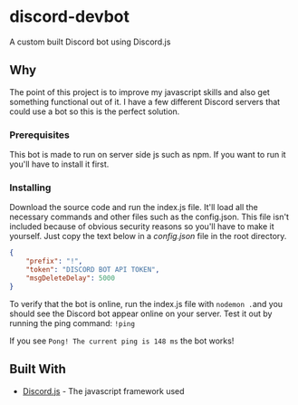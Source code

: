 
# discord-devbot

A custom built Discord bot using Discord.js

## Why

The point of this project is to improve my javascript skills and also get something functional out of it. I have a few different Discord servers that could use a bot so this is the perfect solution.

### Prerequisites

This bot is made to run on server side js such as npm. If you want to run it you'll have to install it first.

### Installing

Download the source code and run the index.js file. It'll load all the necessary commands and other files such as the config.json. This file isn't included because of obvious security reasons so you'll have to make it yourself. Just copy the text below in a *config.json* file in the root directory.

```json
{
    "prefix": "!",
    "token": "DISCORD BOT API TOKEN",
    "msgDeleteDelay": 5000
}
```


To verify that the bot is online, run the index.js file with ``nodemon .``and you should see the Discord bot appear online on your server.
Test it out by running the ping command: ``!ping``

If you see ``Pong! The current ping is 148 ms`` the bot works!

## Built With

* [Discord.js](https://discord.js.org/#/) - The javascript framework used
